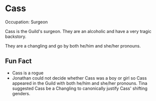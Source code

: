 # Cass
Occupation: Surgeon

Cass is the Guild's surgeon. They are an alcoholic and have a very tragic backstory.

They are a changling and go by both he/him and she/her pronouns. 

## Fun Fact

- Cass is a rogue
- Jonathan could not decide whether Cass was a boy or girl so Cass appeared in the Guild with both he/him and she/her pronouns. Tina suggested Cass be a Changling to canonically justify Cass' shifting genders.
